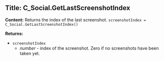 ## Title: C_Social.GetLastScreenshotIndex

**Content:**
Returns the index of the last screenshot.
`screenshotIndex = C_Social.GetLastScreenshotIndex()`

**Returns:**
- `screenshotIndex`
  - *number* - index of the screenshot. Zero if no screenshots have been taken yet.